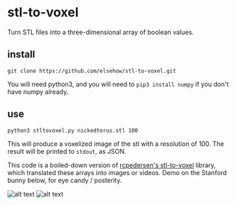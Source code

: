 # stl-to-voxel

Turn STL files into a three-dimensional array of boolean values.

## install

```
git clone https://github.com/elsehow/stl-to-voxel.git
```

You will need python3, and you will need to `pip3 install numpy` if you don't have numpy already.

## use

```
python3 stltovoxel.py nickedtorus.stl 100
```

This will produce a voxelized image of the stl with a resolution of 100.
The result will be printed to `stdout`, as JSON.

This code is a boiled-down version of [rcpedersen's stl-to-voxel](https://github.com/rcpedersen/stl-to-voxel) library, which translated these arrays into images or videos. Demo on the Stanford bunny below, for eye candy / posterity.

![alt text](https://github.com/elsehow/stl-to-voxel/raw/master/stanford_bunny.png "STL version of the stanford bunny")
![alt text](https://github.com/elsehow/stl-to-voxel/raw/master/stanford_bunny.gif "voxel version of the stanford bunny")
